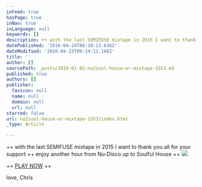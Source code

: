 ```yaml
---
inFeed: true
hasPage: true
inNav: true
inLanguage: null
keywords: []
description: ++ with the last SEMIFUSE mixtape in 2015 I want to thank you all for your support ++ enjoy another hour from Nu-Disco up to Soulful House ++
datePublished: '2016-04-24T06:10:13.636Z'
dateModified: '2016-04-23T09:14:12.166Z'
title: ''
author: []
sourcePath: _posts/2016-01-02-nu2soul-house-or-mixtape-1553.md
published: true
authors: []
publisher:
  favicon: null
  name: null
  domain: null
  url: null
starred: false
url: nu2soul-house-or-mixtape-1553/index.html
_type: Article

---
```

++ with the last SEMIFUSE mixtape in 2015 I want to thank you all for your support ++ enjoy another hour from Nu-Disco up to Soulful House ++
![](https://the-grid-user-content.s3-us-west-2.amazonaws.com/45f4ef57-986b-457d-90a0-98b0b4aa366d.jpg)

++ [PLAY NOW][0] ++

love, Chris

[0]: https://www.mixcloud.com/love2dance/nu2soul-house-mixtape-1553/